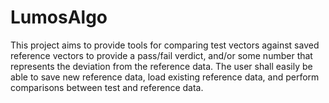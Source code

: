 # LumosAlgo

This project aims to provide tools for comparing test vectors against saved reference vectors to provide a pass/fail verdict, and/or some number that represents the deviation from the reference data. The user shall easily be able to save new reference data, load existing reference data, and perform comparisons between test and reference data.